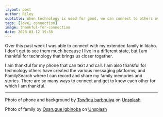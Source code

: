 ```yaml
---
layout: post
author: Riley
subtitle: When technology is used for good, we can connect to others over long distances.
tags: [love, connection]
image: thankful-for-connection
date: 2023-03-12 19:38
---
```


Over this past week I was able to connect with my extended family in Idaho. I don't get to see them much because I live in a different state, but I am thankful for technology that brings us closer together.

I am thankful for my phone that can text and call. I am also thankful for technology others have created the various messaging platforms, and FamilySearch where I can record and share my family memories and stories. There are so many ways to connect and get to know each other for which I am thankful.

***

Photo of phone and background by [Towfiqu barbhuiya](https://unsplash.com/@towfiqu999999?utm_source=unsplash&utm_medium=referral&utm_content=creditCopyText) on [Unsplash](https://unsplash.com/photos/rPiRUrKPY_o?utm_source=unsplash&utm_medium=referral&utm_content=creditCopyText)

Photo of family by [Osarugue Igbinoba](https://unsplash.com/es/@osarugue?utm_source=unsplash&utm_medium=referral&utm_content=creditCopyText) on [Unsplash](https://unsplash.com/images/people/family?utm_source=unsplash&utm_medium=referral&utm_content=creditCopyText)
  
